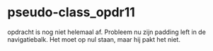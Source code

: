# pseudo-class_opdr11
opdracht is nog niet helemaal af.
Probleem nu zijn padding left in de navigatiebalk. Het moet op nul staan, maar hij pakt het niet.
